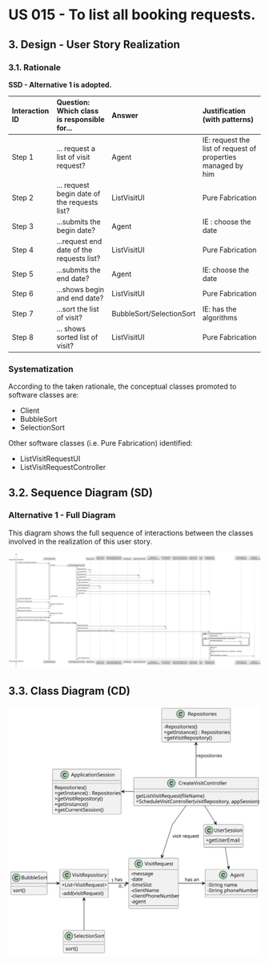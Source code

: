 # US 015 - To list all booking requests.

## 3. Design - User Story Realization 

### 3.1. Rationale

**SSD - Alternative 1 is adopted.**

| Interaction ID | Question: Which class is responsible for...   | Answer                   | Justification (with patterns)                                |
|:---------------|:----------------------------------------------|:-------------------------|:-------------------------------------------------------------|
| Step 1  		     | 	... request a list of visit request?         | Agent                    | IE: request the list of request of properties managed by him |
| Step 2 			  		 | 	... request begin date of the requests list? | ListVisitUI              | Pure Fabrication                                             |
| Step 3         | ...submits the begin date?                    | Agent                    | IE : choose the date                                         |
| Step 4         | ...request end date of the requests list?     | ListVisitUI              | Pure Fabrication                                             |
| Step 5         | ...submits the end date?                      | Agent                    | IE: choose the date                                          |
| Step 6			  		  | ...shows begin and end date?                  | ListVisitUI              | Pure Fabrication                                             |
| Step 7			  		  | ...sort the list of visit?							             | BubbleSort/SelectionSort | IE: has the algorithms                                       |
| Step 8  		     | ... shows sorted list of visit? 							       | ListVisitUI              | Pure Fabrication                                             |


### Systematization ##

According to the taken rationale, the conceptual classes promoted to software classes are: 

 * Client
 * BubbleSort
 * SelectionSort

Other software classes (i.e. Pure Fabrication) identified: 

 * ListVisitRequestUI  
 * ListVisitRequestController


## 3.2. Sequence Diagram (SD)

### Alternative 1 - Full Diagram

This diagram shows the full sequence of interactions between the classes involved in the realization of this user story.

![Sequence Diagram - Full](svg/us015-sequence-diagram-full.svg)

## 3.3. Class Diagram (CD)

![Class Diagram](svg/us015-class-diagram.svg)
